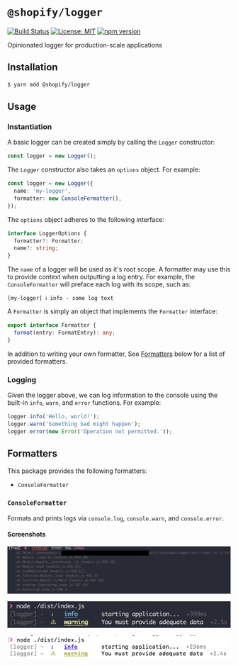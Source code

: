 # `@shopify/logger`

[![Build Status](https://travis-ci.org/Shopify/quilt.svg?branch=master)](https://travis-ci.org/Shopify/quilt)
[![License: MIT](https://img.shields.io/badge/License-MIT-green.svg)](LICENSE.md)
[![npm version](https://badge.fury.io/js/%40shopify%2Flogger.svg)](https://badge.fury.io/js/%40shopify%2Flogger.svg)

Opinionated logger for production-scale applications

## Installation

```bash
$ yarn add @shopify/logger
```

## Usage

### Instantiation

A basic logger can be created simply by calling the `Logger` constructor:

```typescript
const logger = new Logger();
```

The `Logger` constructor also takes an `options` object. For example:

```typescript
const logger = new Logger({
  name: 'my-logger',
  formatter: new ConsoleFormatter(),
});
```

The `options` object adheres to the following interface:

```typescript
interface LoggerOptions {
  formatter?: Formatter;
  name?: string;
}
```

The `name` of a logger will be used as it's root scope. A formatter may use this to provide context when outputting a log entry. For example, the `ConsoleFormatter` will preface each log with its scope, such as:

```
[my-logger] ℹ info - some log text
```

A `Formatter` is simply an object that implements the `Formatter` interface:

```typescript
export interface Formatter {
  format(entry: FormatEntry): any;
}
```

In addition to writing your own formatter, See [Formatters](#formatters) below for a list of provided formatters.

### Logging

Given the logger above, we can log information to the console using the built-in `info`, `warn`, and `error` functions. For example:

```typescript
logger.info('Hello, world!');
logger.warn('Something bad might happen');
logger.error(new Error('Operation not permitted.'));
```

## Formatters

This package provides the following formatters:

- `ConsoleFormatter`

### `ConsoleFormatter`

Formats and prints logs via `console.log`, `console.warn`, and `console.error`.

#### Screenshots

![`ConsoleFormatter` sample error output](./docs/images/ConsoleFormatter__Error.png)

![`ConsoleFormatter` sample log output on a dark background](./docs/images/ConsoleFormatter__DarkBG.png)

![`ConsoleFormatter` sample log output on a light background](./docs/images/ConsoleFormatter__LightBG.png)
